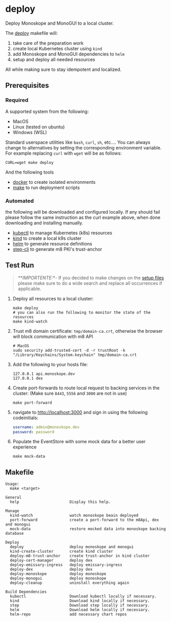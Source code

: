 # deploy

Deploy Monoskope and MonoGUI to a local cluster.

The [deploy](deploy.mk) makefile will:

1. take care of the preparation work
2. create local Kubernetes cluster using `kind`
3. add Monoskope and MonoGUI dependencies to `helm`
4. setup and deploy all needed resources

All while making sure to stay idempotent and localized.

## Prerequisites

### Required

A supported system from the following:

- MacOS
- Linux (tested on ubuntu)
- Windows (WSL)

Standard userspace utilities like `bash`, `curl`, `sh`, etc.... You can always change to alternatives by setting the corresponding environment variable. For example replacing `curl` with `wget` will be as follows:

```shell
CURL=wget make deploy
```

And the following tools

- [docker](https://docs.docker.com/get-docker/) to create isolated environments
- [make](https://www.gnu.org/software/make/#download) to run deployment scripts

### Automated

the following will be downloaded and configured locally. If any should fail please follow the same instruction as the curl example above, when done downloading and installing manually.

- [kubectl](https://kubernetes.io/docs/tasks/tools/#kubectl) to manage Kubernetes (k8s) resources
- [kind](https://kind.sigs.k8s.io/docs/user/quick-start/#installation) to create a local k9s cluster
- [helm](https://helm.sh/docs/intro/install/) to generate resource definitions
- [step-cli](https://smallstep.com/docs/step-cli/installation) to generate m8 PKI's trust-anchor

## Test Run

> **_IMPORTENTE:_*-  If you decided to make changes on the [setup files](setup) please make sure to do a wide search and replace all occurrences if applicable.

1. Deploy all resources to a local cluster:

    ```shell
    make deploy
    # you can also run the following to monitor the state of the resources
    make kind-watch
    ```

2. Trust m8 domain certificate: `tmp/domain-ca.crt`, otherwise the browser will block communication with m8 API

    ```shell
    # MacOS
    sudo security add-trusted-cert -d -r trustRoot -k "/Library/Keychains/System.keychain" tmp/domain-ca.crt
    ```

3. Add the following to your hosts file:

    ```shell
    127.0.0.1 api.monoskope.dev
    127.0.0.1 dex
    ```

4. Create port-forwards to route local request to backing services in the cluster: (Make sure `8443`, `5556` and `3000` are not in use)

    ```shell
    make port-forward
    ```

5. navigate to [http://localhost:3000](http://localhost:3000) and sign in using the following codeinitials:

    ```yaml
    username: admin@monoskope.dev
    password: password
    ```

6. Populate the EventStore with some mock data for a better user experience

    ```shell
    make mock-data
    ```

## Makefile

```shell
Usage:
  make <target>

General
  help                      Display this help.

Manage
  kind-watch                watch monoskope beain deployed
  port-forward              create a port-forward to the m8Api, dex and monogui
  mock-data                 restore mocked data into monoskope backing database

Deploy
  deploy                    deploy monoskope and monogui
  kind-create-cluster       create kind cluster
  deploy-m8-trust-anchor    create trust-anchor in kind cluster
  deploy-cert-manager       deploy dex
  deploy-emissary-ingress   deploy emissary-ingress
  deploy-dex                deploy dex
  deploy-monoskope          deploy monoskope
  deploy-monogui            deploy monoskope
  deploy-cleanup            uninstall everything again

Build Dependencies          
  kubectl                   Download kubectl locally if necessary.
  kind                      Download kind locally if necessary.
  step                      Download step locally if necessary.
  helm                      Download helm locally if necessary.
  helm-repo                 add necessary chart repos
```
